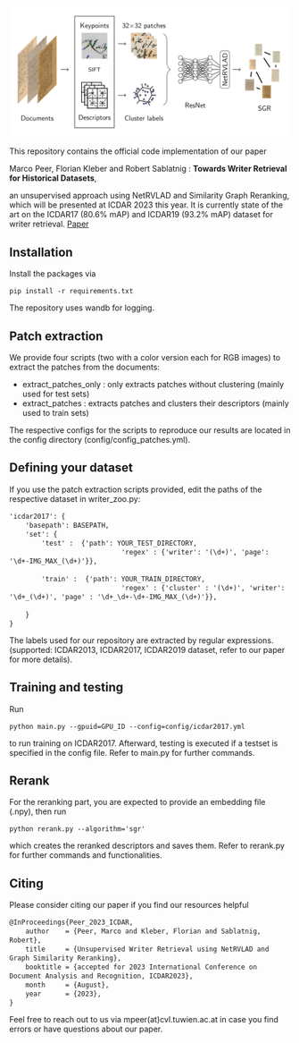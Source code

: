 ![header](assets/header.png)

This repository contains the official code implementation of our paper 

Marco Peer, Florian Kleber and Robert Sablatnig : **Towards Writer Retrieval for Historical Datasets**,

an unsupervised approach using NetRVLAD and Similarity Graph Reranking, which will be presented at ICDAR 2023 this year. It is currently state of the art on the ICDAR17 (80.6% mAP) and ICDAR19 (93.2% mAP) dataset for writer retrieval. [Paper](https://arxiv.org/abs/2305.05358)

## Installation

Install the packages via

    pip install -r requirements.txt

The repository uses wandb for logging.

## Patch extraction

We provide four scripts (two with a color version each for RGB images) to extract the patches from the documents:

- extract_patches_only : only extracts patches without clustering (mainly used for test sets)
- extract_patches : extracts patches and clusters their descriptors (mainly used to train sets)

The respective configs for the scripts to reproduce our results are located in the config directory (config/config_patches.yml).


## Defining your dataset

If you use the patch extraction scripts provided, edit the paths of the respective dataset in writer_zoo.py:

    'icdar2017': {
        'basepath': BASEPATH,
        'set': {
            'test' :  {'path': YOUR_TEST_DIRECTORY,
                                'regex' : {'writer': '(\d+)', 'page': '\d+-IMG_MAX_(\d+)'}},

            'train' :  {'path': YOUR_TRAIN_DIRECTORY,
                                'regex' : {'cluster' : '(\d+)', 'writer': '\d+_(\d+)', 'page' : '\d+_\d+-\d+-IMG_MAX_(\d+)'}},
            
        }
    }


 The labels used for our repository are extracted by regular expressions. (supported: ICDAR2013, ICDAR2017, ICDAR2019 dataset, refer to our paper for more details).


## Training and testing

Run

    python main.py --gpuid=GPU_ID --config=config/icdar2017.yml

to run training on ICDAR2017. Afterward, testing is executed if a testset is specified in the config file. Refer to main.py for further commands.

## Rerank

For the reranking part, you are expected to provide an embedding file (.npy), then run

    python rerank.py --algorithm='sgr'

which creates the reranked descriptors and saves them. Refer to rerank.py for further commands and functionalities. 

## Citing

Please consider citing our paper if you find our resources helpful

    @InProceedings{Peer_2023_ICDAR,
        author    = {Peer, Marco and Kleber, Florian and Sablatnig, Robert},
        title     = {Unsupervised Writer Retrieval using NetRVLAD and Graph Similarity Reranking},
        booktitle = {accepted for 2023 International Conference on Document Analysis and Recognition, ICDAR2023},
        month     = {August},
        year      = {2023},
    }

Feel free to reach out to us via mpeer(at)cvl.tuwien.ac.at in case you find errors or have questions about our paper.
